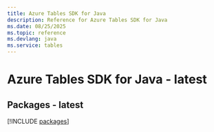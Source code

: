 ```yaml
---
title: Azure Tables SDK for Java
description: Reference for Azure Tables SDK for Java
ms.date: 08/25/2025
ms.topic: reference
ms.devlang: java
ms.service: tables
---
```

# Azure Tables SDK for Java - latest
## Packages - latest
[!INCLUDE [packages](tables-index.md)]